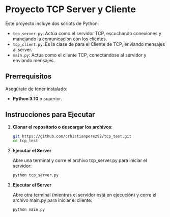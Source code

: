 # Proyecto TCP Server y Cliente

Este proyecto incluye dos scripts de Python:
- `tcp_server.py`: Actúa como el servidor TCP, escuchando conexiones y manejando la comunicación con los clientes.
- `tcp_client.py`: Es la clase de para el Cliente de TCP, enviando mensajes al server.
- `main.py`: Actúa como el cliente TCP, conectándose al servidor y enviando mensajes.

## Prerrequisitos

Asegúrate de tener instalado:
- **Python 3.10** o superior.

## Instrucciones para Ejecutar

1. **Clonar el repositorio o descargar los archivos**:

   ```bash
   git https://github.com/crhistianperez92/tcp_test.git
   cd tcp_test

2. **Ejecutar el Server**
    
    Abre una terminal y corre el archivo tcp_server.py para iniciar el servidor:

    ```bash
    python tcp_server.py


3. **Ejecutar el Server**

    Abre otra terminal (mientras el servidor está en ejecución) y corre el archivo main.py para iniciar el cliente:

    ```bash
    python main.py

